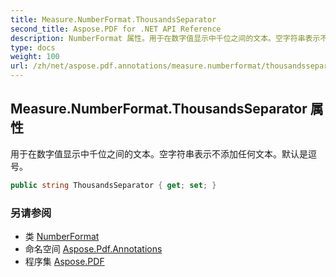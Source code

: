 ```yaml
---
title: Measure.NumberFormat.ThousandsSeparator
second_title: Aspose.PDF for .NET API Reference
description: NumberFormat 属性。用于在数字值显示中千位之间的文本。空字符串表示不添加任何文本。默认是逗号
type: docs
weight: 100
url: /zh/net/aspose.pdf.annotations/measure.numberformat/thousandsseparator/
---
```

## Measure.NumberFormat.ThousandsSeparator 属性

用于在数字值显示中千位之间的文本。空字符串表示不添加任何文本。默认是逗号。

```csharp
public string ThousandsSeparator { get; set; }
```

### 另请参阅

* 类 [NumberFormat](../)
* 命名空间 [Aspose.Pdf.Annotations](../../../aspose.pdf.annotations/)
* 程序集 [Aspose.PDF](../../../)